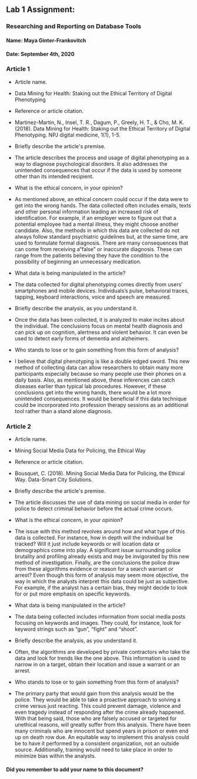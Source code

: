 ## Lab 1 Assignment:
### Researching and Reporting on Database Tools
#### Name: Maya Ginter-Frankovitch
#### Date: September 4th, 2020

### Article 1
 -  Article name.
 - Data Mining for Health: Staking out the Ethical Territory of Digital Phenotyping  

-  Reference or article citation.
 - Martinez-Martin, N., Insel, T. R., Dagum, P., Greely, H. T., & Cho, M. K. (2018). Data Mining for Health: Staking out the Ethical Territory of Digital Phenotyping. NPJ digital medicine, 1(1), 1-5.

- Briefly describe the article's premise.
 - The article describes the process and usage of digital phenotyping as a way to diagnose psychological disorders. It also addresses the unintended consequences that occur if the data is used by someone other than its intended recipient.

- What is the ethical concern, in your opinion?
 - As mentioned above, an ethical concern could occur if the data were to get into the wrong hands. The data collected often includes emails, texts and other personal information leading an increased risk of identification. For example, if an employer were to figure out that a potential employee had a mental illness, they might choose another candidate. Also, the methods in which this data are collected do not always follow standard psychiatric guidelines but, at the same time, are used to formulate formal diagnosis. There are many consequences that can come from receiving a“false” or inaccurate diagnosis. These can range from the patients believing they have the condition to the possibility of beginning an unnecessary medication.

- What data is being manipulated in the article?
 - The data collected for digital phenotyping comes directly from users’ smartphones and mobile devices. Individuals’s pulse, behavioral traces, tapping, keyboard interactions, voice and speech are measured.

- Briefly describe the analysis, as you understand it.
 - Once the data has been collected, it is analyzed to make incites about the individual. The conclusions focus on mental health diagnosis and can pick up on cognition, alertness and violent behavior. It can even be used to detect early forms of dementia and alzheimers.

- Who stands to lose or to gain something from this form of analysis?
 - I believe that digital phenotyping is like a double edged sword. This new method of collecting data can allow researchers to obtain many more participants especially because so many people use their phones on a daily basis. Also, as mentioned above, these inferences can catch diseases earlier than typical lab procedures. However, if these conclusions get into the wrong hands, there would be a lot more unintended consequences. It would be beneficial if this data technique could be incorporated into profession therapy sessions as an additional tool rather than a stand alone diagnosis.



### Article 2
 -  Article name.
 - Mining Social Media Data for Policing, the Ethical Way

-  Reference or article citation.
 - Bousquet, C. (2018). Mining Social Media Data for Policing, the Ethical Way. Data-Smart City Solutions.

- Briefly describe the article's premise.
 - The article discusses the use of data mining on social media in order for police to detect criminal behavior before the actual crime occurs.

- What is the ethical concern, in your opinion?
 - The issue with this method revolves around how and what type of this data is collected. For instance, how in depth will the individual be tracked? Will it just include keywords or will location data or demographics come into play. A significant issue surrounding police brutality and profiling already exists and may be invigorated by this new method of investigation. Finally, are the conclusions the police draw from these algorithms evidence or reason for a search warrant or arrest? Even though this form of analysis may seem more objective, the way in which the analysts interpret this data could be just as subjective. For example, if the analyst has a certain bias, they might decide to look for or put more emphasis on specific keywords.   

- What data is being manipulated in the article?
 - The data being collected includes information from social media posts focusing on keywords and images. They could, for instance, look for keyword strings such as “gun”, “fight” and “shoot”.

- Briefly describe the analysis, as you understand it.
 - Often, the algorithms are developed by private contractors who take the data and look for trends like the one above. This information is used to narrow in on a target, obtain their location and issue a warrant or an arrest.

- Who stands to lose or to gain something from this form of analysis?
 - The primary party that would gain from this analysis would be the police. They would be able to take a proactive approach to solving a crime versus just reacting. This could prevent damage, violence and even tragedy instead of responding after the crime already happened. With that being said, those who are falsely accused or targeted for unethical reasons, will greatly suffer from this analysis. There have been many criminals who are innocent but spend years in prison or even end up on death row due. An equitable way to implement this analysis could be to have it performed by a consistent organization, not an outside source. Additionally, training would need to take place in order to minimize bias within the analysts.  


#### Did you remember to add your name to this document?
